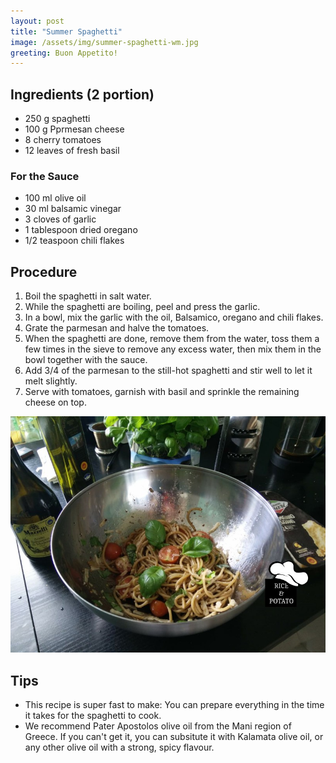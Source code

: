 ```yaml
---
layout: post
title: "Summer Spaghetti"
image: /assets/img/summer-spaghetti-wm.jpg
greeting: Buon Appetito!
---
```


## Ingredients (2 portion)

 - 250 g spaghetti
 - 100 g Pprmesan cheese
 - 8 cherry tomatoes
 - 12 leaves of fresh basil 
 
### For the Sauce

 - 100 ml olive oil
 - 30 ml balsamic vinegar
 - 3 cloves of garlic
 - 1 tablespoon dried oregano
 - 1/2 teaspoon chili flakes

## Procedure

 1. Boil the spaghetti in salt water.
 1. While the spaghetti are boiling, peel and press the garlic.
 1. In a bowl, mix the garlic with the oil, Balsamico, oregano and chili flakes.
 1. Grate the parmesan and halve the tomatoes.
 1. When the spaghetti are done, remove them from the water, toss them a few times in the sieve to remove any excess water, then mix them in the bowl together with the sauce.
 1. Add 3/4 of the parmesan to the still-hot spaghetti and stir well to let it melt slightly.
 1. Serve with tomatoes, garnish with basil and sprinkle the remaining cheese on top.
 
![](/assets/img/summer-spaghetti2-wm.jpg)

## Tips

 - This recipe is super fast to make: You can prepare everything in the time it takes for the spaghetti to cook.
 - We recommend Pater Apostolos olive oil from the Mani region of Greece. If you can't get it, you can subsitute it with Kalamata olive oil, or any other olive oil with a strong, spicy flavour.
